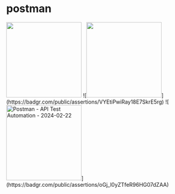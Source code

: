 # postman
<img width="200" href="https://badgr.com/public/assertions/v9ldmTM1SAG0tSpbFrnUBg" src="https://github.com/JSini/postman/assets/79960101/384169ee-2fde-4a54-85c3-75b96e03079d">
![<img width="200" src="https://github.com/JSini/postman/assets/79960101/411032e1-1e18-4564-9a71-bdd02767423b">](https://badgr.com/public/assertions/VYEtiPwiRay18E7SkrE5rg)
![<img width="200" alt="Postman - API Test Automation - 2024-02-22" src="https://github.com/JSini/postman/assets/79960101/d7509a66-0ad7-4e0f-9b6a-e712d1c203e7">](https://badgr.com/public/assertions/oGj_l0yZTfeR96HG07dZAA)

